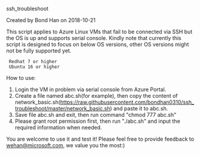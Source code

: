 ssh_troubleshoot

Created by Bond Han on 2018-10-21

This script applies to Azure Linux VMs that fail to be connected via SSH but the OS is up and supports serial console.
Kindly note that currently this script is designed to focus on below OS versions, other OS versions might not be fully supported yet.

     Redhat 7 or higher
     Ubuntu 16 or higher

How to use:

1. Login the VM in problem via serial console from Azure Portal.
2. Create a file named abc.sh(for example), then copy the content of network_basic.sh(https://raw.githubusercontent.com/bondhan0310/ssh_troubleshoot/master/network_basic.sh) and paste it to abc.sh.
3. Save file abc.sh and exit, then run command "chmod 777 abc.sh"
4. Please grant root permission first, then run "./abc.sh" and input the required information when needed.
 
You are welcome to use it and test it! Please feel free to provide feedback to wehan@microsoft.com, we value you the most:)
